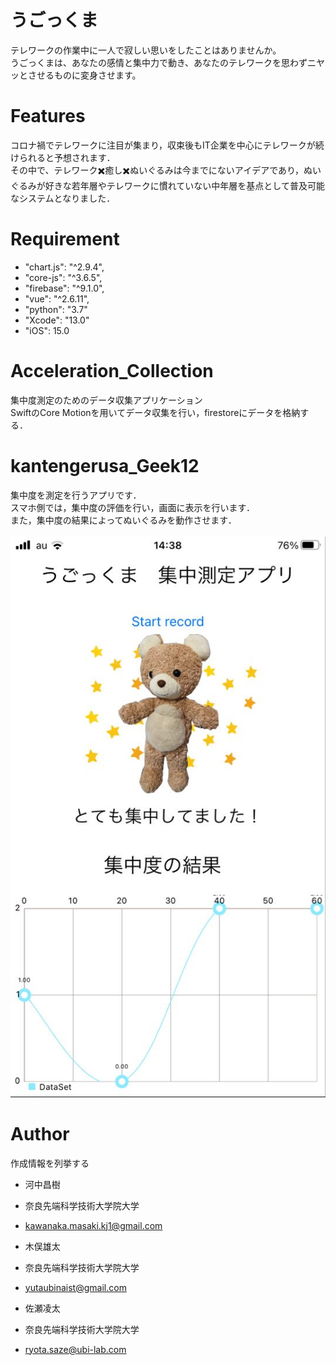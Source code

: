 # うごっくま

テレワークの作業中に一人で寂しい思いをしたことはありませんか。<br>
うごっくまは、あなたの感情と集中力で動き、あなたのテレワークを思わずニヤッとさせるものに変身させます。

# Features
コロナ禍でテレワークに注目が集まり，収束後もIT企業を中心にテレワークが続けられると予想されます．<br>
その中で、テレワーク✖️癒し✖️ぬいぐるみは今までにないアイデアであり，ぬいぐるみが好きな若年層やテレワークに慣れていない中年層を基点として普及可能なシステムとなりました．

# Requirement

* "chart.js": "^2.9.4",
* "core-js": "^3.6.5",
* "firebase": "^9.1.0",
* "vue": "^2.6.11",
* "python": "3.7"
* "Xcode": "13.0"
* "iOS": 15.0

# Acceleration_Collection
集中度測定のためのデータ収集アプリケーション<br>
SwiftのCore Motionを用いてデータ収集を行い，firestoreにデータを格納する．

# kantengerusa_Geek12
集中度を測定を行うアプリです．<br>
スマホ側では，集中度の評価を行い，画面に表示を行います．<br>
また，集中度の結果によってぬいぐるみを動作させます．<br>
<br>
  ![Test Image 1](image/GeekApp.jpg)

# Author

作成情報を列挙する

* 河中昌樹
* 奈良先端科学技術大学院大学
* kawanaka.masaki.kj1@gmail.com

* 木俣雄太
* 奈良先端科学技術大学院大学
* yutaubinaist@gmail.com

* 佐瀬凌太
* 奈良先端科学技術大学院大学
* ryota.saze@ubi-lab.com

